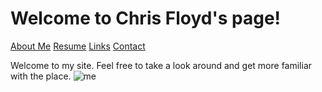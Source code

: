 # Welcome to Chris Floyd's page!
[About Me](https://github.com/chrisfloyd87/Midterm1000/blob/22047365ada018be637bc94826289fcdbf61f1be/AboutMe.md) [Resume](https://github.com/chrisfloyd87/Midterm1000/blob/209204ddedb0f456f48d18f63598c1eb5a87211c/Resume) [Links](https://github.com/chrisfloyd87/Midterm1000/blob/0416287cf7b29425b4e370ca8c0cb6872e52aa80/links.md) [Contact](https://github.com/chrisfloyd87/Midterm1000/blob/821f166be2192c2ab0ebc9ce2d611fbd175d33ab/contact.md)


Welcome to my site. Feel free to take a look around and get more familiar with the place. 
![me](https://github.com/chrisfloyd87/Midterm1000/blob/a97d5bc42a7260e3a81945569f9eaf2b0cd9ee3b/Screenshot%202022-03-14%20123802.png)
